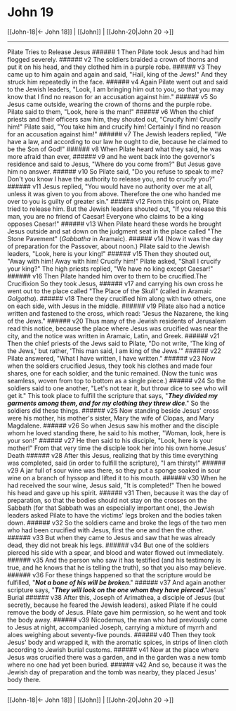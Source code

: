 # John 19

[[John-18|← John 18]] | [[John]] | [[John-20|John 20 →]]
***

Pilate Tries to Release Jesus ###### 1 Then Pilate took Jesus and had him flogged severely. ###### v2 The soldiers braided a crown of thorns and put it on his head, and they clothed him in a purple robe. ###### v3 They came up to him again and again and said, "Hail, king of the Jews!" And they struck him repeatedly in the face. ###### v4 Again Pilate went out and said to the Jewish leaders, "Look, I am bringing him out to you, so that you may know that I find no reason for an accusation against him." ###### v5 So Jesus came outside, wearing the crown of thorns and the purple robe. Pilate said to them, "Look, here is the man!" ###### v6 When the chief priests and their officers saw him, they shouted out, "Crucify him! Crucify him!" Pilate said, "You take him and crucify him! Certainly I find no reason for an accusation against him!" ###### v7 The Jewish leaders replied, "We have a law, and according to our law he ought to die, because he claimed to be the Son of God!" ###### v8 When Pilate heard what they said, he was more afraid than ever, ###### v9 and he went back into the governor's residence and said to Jesus, "Where do you come from?" But Jesus gave him no answer. ###### v10 So Pilate said, "Do you refuse to speak to me? Don't you know I have the authority to release you, and to crucify you?" ###### v11 Jesus replied, "You would have no authority over me at all, unless it was given to you from above. Therefore the one who handed me over to you is guilty of greater sin." ###### v12 From this point on, Pilate tried to release him. But the Jewish leaders shouted out, "If you release this man, you are no friend of Caesar! Everyone who claims to be a king opposes Caesar!" ###### v13 When Pilate heard these words he brought Jesus outside and sat down on the judgment seat in the place called "The Stone Pavement" (_Gabbatha_ in Aramaic). ###### v14 (Now it was the day of preparation for the Passover, about noon.) Pilate said to the Jewish leaders, "Look, here is your king!" ###### v15 Then they shouted out, "Away with him! Away with him! Crucify him!" Pilate asked, "Shall I crucify your king?" The high priests replied, "We have no king except Caesar!" ###### v16 Then Pilate handed him over to them to be crucified.The Crucifixion So they took Jesus, ###### v17 and carrying his own cross he went out to the place called "The Place of the Skull" (called in Aramaic _Golgotha_). ###### v18 There they crucified him along with two others, one on each side, with Jesus in the middle. ###### v19 Pilate also had a notice written and fastened to the cross, which read: "Jesus the Nazarene, the king of the Jews." ###### v20 Thus many of the Jewish residents of Jerusalem read this notice, because the place where Jesus was crucified was near the city, and the notice was written in Aramaic, Latin, and Greek. ###### v21 Then the chief priests of the Jews said to Pilate, "Do not write, 'The king of the Jews,' but rather, 'This man said, I am king of the Jews.'" ###### v22 Pilate answered, "What I have written, I have written." ###### v23 Now when the soldiers crucified Jesus, they took his clothes and made four shares, one for each soldier, and the tunic remained. (Now the tunic was seamless, woven from top to bottom as a single piece.) ###### v24 So the soldiers said to one another, "Let's not tear it, but throw dice to see who will get it." This took place to fulfill the scripture that says, "**_They divided my garments among them, and for my clothing they threw dice_**." So the soldiers did these things. ###### v25 Now standing beside Jesus' cross were his mother, his mother's sister, Mary the wife of Clopas, and Mary Magdalene. ###### v26 So when Jesus saw his mother and the disciple whom he loved standing there, he said to his mother, "Woman, look, here is your son!" ###### v27 He then said to his disciple, "Look, here is your mother!" From that very time the disciple took her into his own home.Jesus' Death ###### v28 After this Jesus, realizing that by this time everything was completed, said (in order to fulfill the scripture), "I am thirsty!" ###### v29 A jar full of sour wine was there, so they put a sponge soaked in sour wine on a branch of hyssop and lifted it to his mouth. ###### v30 When he had received the sour wine, Jesus said, "It is completed!" Then he bowed his head and gave up his spirit. ###### v31 Then, because it was the day of preparation, so that the bodies should not stay on the crosses on the Sabbath (for that Sabbath was an especially important one), the Jewish leaders asked Pilate to have the victims' legs broken and the bodies taken down. ###### v32 So the soldiers came and broke the legs of the two men who had been crucified with Jesus, first the one and then the other. ###### v33 But when they came to Jesus and saw that he was already dead, they did not break his legs. ###### v34 But one of the soldiers pierced his side with a spear, and blood and water flowed out immediately. ###### v35 And the person who saw it has testified (and his testimony is true, and he knows that he is telling the truth), so that you also may believe. ###### v36 For these things happened so that the scripture would be fulfilled, "**_Not a bone of his will be broken_**." ###### v37 And again another scripture says, "**_They will look on the one whom they have pierced_**."Jesus' Burial ###### v38 After this, Joseph of Arimathea, a disciple of Jesus (but secretly, because he feared the Jewish leaders), asked Pilate if he could remove the body of Jesus. Pilate gave him permission, so he went and took the body away. ###### v39 Nicodemus, the man who had previously come to Jesus at night, accompanied Joseph, carrying a mixture of myrrh and aloes weighing about seventy-five pounds. ###### v40 Then they took Jesus' body and wrapped it, with the aromatic spices, in strips of linen cloth according to Jewish burial customs. ###### v41 Now at the place where Jesus was crucified there was a garden, and in the garden was a new tomb where no one had yet been buried. ###### v42 And so, because it was the Jewish day of preparation and the tomb was nearby, they placed Jesus' body there.

***
[[John-18|← John 18]] | [[John]] | [[John-20|John 20 →]]
